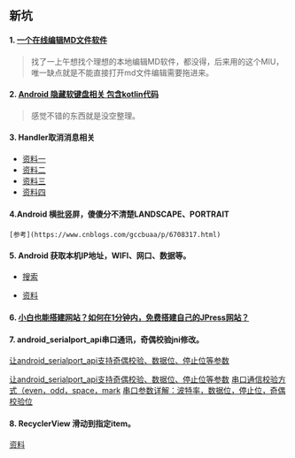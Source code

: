 ## 新坑

#### 1. [一个在线编辑MD文件软件](https://www.zybuluo.com/mdeditor#1457328)

> 找了一上午想找个理想的本地编辑MD软件，都没得，后来用的这个MIU，唯一缺点就是不能直接打开md文件编辑需要拖进来。

#### 2. [Android 隐藏软键盘相关 包含kotlin代码](https://www.cnblogs.com/plokmju/p/7978500.html)

> 感觉不错的东西就是没空整理。

#### 3. Handler取消消息相关

*   [资料一](https://www.baidu.com/s?ie=utf-8&amp;f=8&amp;rsv_bp=1&amp;tn=baidu&amp;wd=Handler%20%E5%8F%96%E6%B6%88%E6%89%80%E6%9C%89%E6%B6%88%E6%81%AF&amp;oq=Handler%2520%25E5%258F%2596%25E6%25B6%2588%25E6%2589%2580%25E4%25BB%25A5%25E6%25B6%2588%25E6%2581%25AF&amp;rsv_pq=b516c2fe0006eb82&amp;rsv_t=3693LbUxLK3d70Hca5tFd3%2BMk2UjODyOEaqWwQ0KppJkwZYiwsd4wHOFU88&amp;rqlang=cn&amp;rsv_enter=1&amp;rsv_sug3=9&amp;rsv_sug1=5&amp;rsv_sug7=100&amp;rsv_sug2=0&amp;inputT=1207&amp;rsv_sug4=3821)
*   [资料二](https://blog.csdn.net/stzy00/article/details/43988213)
*   [资料三](https://blog.csdn.net/taowuhua0505/article/details/80913550)
*   [资料四](https://blog.csdn.net/xyq046463/article/details/54891427)

#### 4.Android 横批竖屏，傻傻分不清楚LANDSCAPE、PORTRAIT

    [参考](https://www.cnblogs.com/gccbuaa/p/6708317.html)

#### 5. Android 获取本机IP地址，WIFI、网口、数据等。

* [搜索](https://www.baidu.com/s?wd=Android%20%E8%8E%B7%E5%8F%96ip%E5%9C%B0%E5%9D%80&rsv_spt=1&rsv_iqid=0xbca2f201000de981&issp=1&f=8&rsv_bp=1&rsv_idx=2&ie=utf-8&tn=request_18_pg&rsv_enter=1&rsv_sug3=22&rsv_sug1=19&rsv_sug7=100&rsv_t=ce82PQvDH%2B5yV%2FNL1nubGXBqc0TSyTL57%2FNcE5P%2FAQaWLbKQduZt0xVZn34mNFGjn3QWUg&rsv_sug2=0&inputT=6083&rsv_sug4=6083)

* [资料](https://www.cnblogs.com/jxust-jiege666/p/8168149.html)

#### 6. [小白也能搭建网站？如何在1分钟内，免费搭建自己的JPress网站？](https://mp.weixin.qq.com/s/0lcde8-66IGGQ20o1qXMrQ)

#### 7. android_serialport_api串口通讯，奇偶校验jni修改。

[让android_serialport_api支持奇偶校验、数据位、停止位等参数](https://blog.csdn.net/lny1053452188/article/details/81382711)

[让android_serialport_api支持奇偶校验、数据位、停止位等参数](https://blog.csdn.net/linqiang_csdn/article/details/79537093)
[串口通信校验方式（even，odd，space，mark](https://blog.csdn.net/u010963246/article/details/47171521)
[串口参数详解：波特率，数据位，停止位，奇偶校验位](https://blog.csdn.net/guomutian911/article/details/47044603)

#### 8. RecyclerView 滑动到指定item。
[资料](https://www.jianshu.com/p/bde672af4e11)